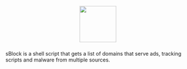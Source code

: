 <div align="center">
  <img height="100" src="https://i.postimg.cc/PrYLh2JS/s.png"  />
</div>

###

<p align="left">sBlock is a shell script that gets a list of domains that serve ads, tracking scripts and malware from multiple sources.</p>

###
